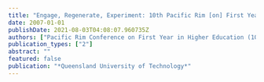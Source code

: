 ```yaml
---
title: "Engage, Regenerate, Experiment: 10th Pacific Rim [on] First Year in Higher Education Conference, 4-6 July 2007, QUT Gardens Point (city) Campus, Brisbane, Australia: Conference …"
date: 2007-01-01
publishDate: 2021-08-03T04:08:07.960735Z
authors: ["Pacific Rim Conference on First Year in Higher Education (10th: 2007: Brisbane)"]
publication_types: ["2"]
abstract: ""
featured: false
publication: "*Queensland University of Technology*"
---
```


